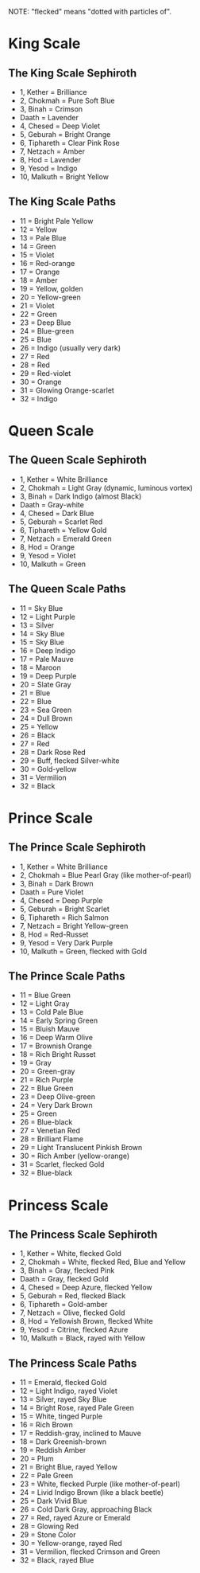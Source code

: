 NOTE: "flecked" means "dotted with particles of".

# King Scale

## The King Scale Sephiroth

- 1, Kether = Brilliance
- 2, Chokmah = Pure Soft Blue
- 3, Binah = Crimson
- Daath = Lavender
- 4, Chesed = Deep Violet
- 5, Geburah = Bright Orange
- 6, Tiphareth = Clear Pink Rose
- 7, Netzach = Amber
- 8, Hod = Lavender
- 9, Yesod = Indigo
- 10, Malkuth = Bright Yellow

## The King Scale Paths

- 11 = Bright Pale Yellow
- 12 = Yellow
- 13 = Pale Blue
- 14 = Green
- 15 = Violet
- 16 = Red-orange
- 17 = Orange
- 18 = Amber
- 19 = Yellow, golden
- 20 = Yellow-green
- 21 = Violet
- 22 = Green
- 23 = Deep Blue
- 24 = Blue-green
- 25 = Blue
- 26 = Indigo (usually very dark)
- 27 = Red
- 28 = Red
- 29 = Red-violet
- 30 = Orange
- 31 = Glowing Orange-scarlet
- 32 = Indigo

# Queen Scale

## The Queen Scale Sephiroth

- 1, Kether = White Brilliance
- 2, Chokmah = Light Gray (dynamic, luminous vortex)
- 3, Binah = Dark Indigo (almost Black)
- Daath = Gray-white
- 4, Chesed = Dark Blue
- 5, Geburah = Scarlet Red
- 6, Tiphareth = Yellow Gold
- 7, Netzach = Emerald Green
- 8, Hod = Orange
- 9, Yesod = Violet
- 10, Malkuth = Green

## The Queen Scale Paths

- 11 = Sky Blue
- 12 = Light Purple
- 13 = Silver
- 14 = Sky Blue
- 15 = Sky Blue
- 16 = Deep Indigo
- 17 = Pale Mauve
- 18 = Maroon
- 19 = Deep Purple
- 20 = Slate Gray
- 21 = Blue
- 22 = Blue
- 23 = Sea Green
- 24 = Dull Brown
- 25 = Yellow
- 26 = Black
- 27 = Red
- 28 = Dark Rose Red
- 29 = Buff, flecked Silver-white
- 30 = Gold-yellow
- 31 = Vermilion
- 32 = Black

# Prince Scale

## The Prince Scale Sephiroth

- 1, Kether = White Brilliance
- 2, Chokmah = Blue Pearl Gray (like mother-of-pearl)
- 3, Binah = Dark Brown
- Daath = Pure Violet
- 4, Chesed = Deep Purple
- 5, Geburah = Bright Scarlet
- 6, Tiphareth = Rich Salmon
- 7, Netzach = Bright Yellow-green
- 8, Hod = Red-Russet
- 9, Yesod = Very Dark Purple
- 10, Malkuth = Green, flecked with Gold

## The Prince Scale Paths

- 11 = Blue Green
- 12 = Light Gray
- 13 = Cold Pale Blue
- 14 = Early Spring Green
- 15 = Bluish Mauve
- 16 = Deep Warm Olive
- 17 = Brownish Orange
- 18 = Rich Bright Russet
- 19 = Gray
- 20 = Green-gray
- 21 = Rich Purple
- 22 = Blue Green
- 23 = Deep Olive-green
- 24 = Very Dark Brown
- 25 = Green
- 26 = Blue-black
- 27 = Venetian Red
- 28 = Brilliant Flame
- 29 = Light Translucent Pinkish Brown
- 30 = Rich Amber (yellow-orange)
- 31 = Scarlet, flecked Gold
- 32 = Blue-black

# Princess Scale

## The Princess Scale Sephiroth

- 1, Kether = White, flecked Gold
- 2, Chokmah = White, flecked Red, Blue and Yellow
- 3, Binah = Gray, flecked Pink
- Daath = Gray, flecked Gold
- 4, Chesed = Deep Azure, flecked Yellow
- 5, Geburah = Red, flecked Black
- 6, Tiphareth = Gold-amber
- 7, Netzach = Olive, flecked Gold
- 8, Hod = Yellowish Brown, flecked White
- 9, Yesod = Citrine, flecked Azure
- 10, Malkuth = Black, rayed with Yellow

## The Princess Scale Paths

- 11 = Emerald, flecked Gold
- 12 = Light Indigo, rayed Violet
- 13 = Silver, rayed Sky Blue
- 14 = Bright Rose, rayed Pale Green
- 15 = White, tinged Purple
- 16 = Rich Brown
- 17 = Reddish-gray, inclined to Mauve
- 18 = Dark Greenish-brown
- 19 = Reddish Amber
- 20 = Plum
- 21 = Bright Blue, rayed Yellow
- 22 = Pale Green
- 23 = White, flecked Purple (like mother-of-pearl)
- 24 = Livid Indigo Brown (like a black beetle)
- 25 = Dark Vivid Blue
- 26 = Cold Dark Gray, approaching Black
- 27 = Red, rayed Azure or Emerald
- 28 = Glowing Red
- 29 = Stone Color
- 30 = Yellow-orange, rayed Red
- 31 = Vermilion, flecked Crimson and Green
- 32 = Black, rayed Blue
